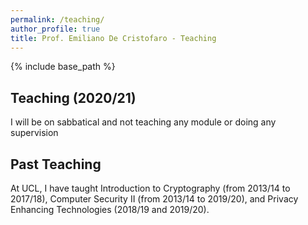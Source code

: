 ```yaml
---
permalink: /teaching/
author_profile: true
title: Prof. Emiliano De Cristofaro - Teaching
---
```


{% include base_path %}

## Teaching (2020/21)

I will be on sabbatical and not teaching any module or doing any supervision


## Past Teaching
At UCL, I have taught Introduction to Cryptography (from 2013/14 to 2017/18), Computer Security II (from 2013/14 to 2019/20), and Privacy Enhancing Technologies (2018/19 and 2019/20).
